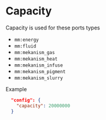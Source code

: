 # Capacity

Capacity is used for these ports types

* `mm:energy`
* `mm:fluid`
* `mm:mekanism_gas`
* `mm:mekanism_heat`
* `mm:mekanism_infuse`
* `mm:mekanism_pigment`
* `mm:mekanism_slurry`

Example
```json
  "config": {
    "capacity": 20000000
  }
```